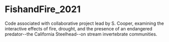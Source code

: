 # FishandFire_2021

Code associated with collaborative project lead by S. Cooper, examining the interactive effects of fire, drought, and the presence of an endangered predator--the California Steelhead--on stream invertebrate communities.
